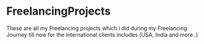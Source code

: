 # FreelancingProjects

These are all my Freelancing projects which i did during my Freelancing Journey till now for the international clients includes (USA, India and more..)
